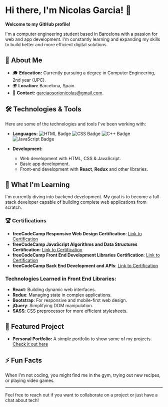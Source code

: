 # Hi there, I'm Nicolas Garcia! 👋

**Welcome to my GitHub profile!**

I'm a computer engineering student based in Barcelona with a passion for web and app development. I'm constantly learning and expanding my skills to build better and more efficient digital solutions.

## 🚀 About Me
- 🎓 **Education:** Currently pursuing a degree in Computer Engineering, 2nd year (UPC).
- 🌍 **Location:** Barcelona, Spain.
- 📧 **Contact:** [garciaosorionicolas@gmail.com](mailto:garciaosorionicolas@gmail.com).

## 🛠️ Technologies & Tools
Here are some of the technologies and tools I've been working with:

- **Languages:** 
  ![HTML Badge](https://img.shields.io/badge/HTML-239120?style=for-the-badge&logo=html5&logoColor=white)
  ![CSS Badge](https://img.shields.io/badge/CSS-1572B6?style=for-the-badge&logo=css3&logoColor=white)
  ![C++ Badge](https://img.shields.io/badge/C++-00599C?style=for-the-badge&logo=cplusplus&logoColor=white)
  ![JavaScript Badge](https://img.shields.io/badge/JavaScript-F7DF1E?style=for-the-badge&logo=javascript&logoColor=black)
  
- **Development:**
  - Web development with HTML, CSS & JavaScript.
  - Basic app development.
  - Front-end development with **React**, **Redux** and other libraries.

## 🌱 What I'm Learning
I'm currently diving into backend development. My goal is to become a full-stack developer capable of building complete web applications from scratch.

### 🏆 Certifications
- **freeCodeCamp Responsive Web Design Certification**: [Link to Certification](https://www.freecodecamp.org/certification/niquimi/responsive-web-design)
- **freeCodeCamp JavaScript Algorithms and Data Structures Certification**: [Link to Certification](https://www.freecodecamp.org/certification/niquimi/javascript-algorithms-and-data-structures-v8)
- **freeCodeCamp Front End Development Libraries Certification**: [Link to Certification](https://www.freecodecamp.org/certification/niquimi/front-end-development-libraries)
- **freeCodeCamp Back End Development and APIs**: [Link to Certification](https://www.freecodecamp.org/certification/niquimi/back-end-development-and-apis)

### Technologies Learned in Front End Libraries:
  - **React**: Building dynamic web interfaces.
  - **Redux**: Managing state in complex applications.
  - **Bootstrap**: For responsive and mobile-first web design.
  - **jQuery**: Simplifying DOM manipulation.
  - **SASS**: CSS preprocessor for more efficient stylesheets.

## 🌟 Featured Project
- **Personal Portfolio:** A simple portfolio to show some of my projects. [Check it out here](https://niquimi.github.io/personal-portfolio/)

## ⚡ Fun Facts
When I'm not coding, you might find me in the gym, trying out new recipes, or playing video games.

---

Feel free to reach out if you want to collaborate on a project or just have a chat about tech!
